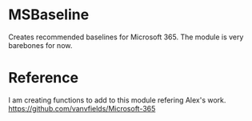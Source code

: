 # MSBaseline
Creates recommended baselines for Microsoft 365. The module is very barebones for now.

# Reference 
I am creating functions to add to this module refering Alex's work. 
https://github.com/vanvfields/Microsoft-365
